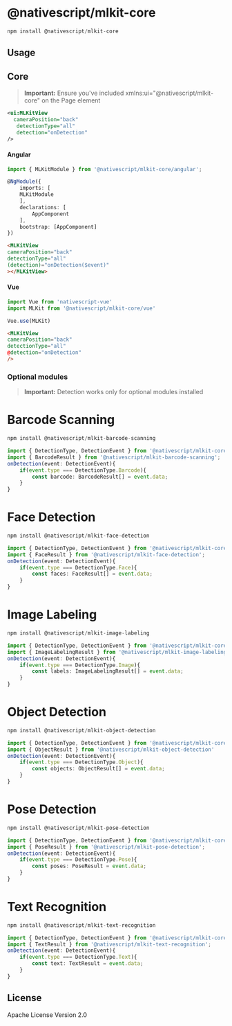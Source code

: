 # @nativescript/mlkit-core

```javascript
npm install @nativescript/mlkit-core
```

## Usage


## Core

> **Important:** Ensure you've included xmlns:ui="@nativescript/mlkit-core" on the Page element

```xml
<ui:MLKitView
  cameraPosition="back"
   detectionType="all" 
   detection="onDetection"
/>
```


#### Angular

```ts
import { MLKitModule } from '@nativescript/mlkit-core/angular';

@NgModule({
    imports: [
    MLKitModule
    ],
    declarations: [
        AppComponent
    ],
    bootstrap: [AppComponent]
})
```


```html
<MLKitView
cameraPosition="back"
detectionType="all" 
(detection)="onDetection($event)"
></MLKitView>
```

#### Vue

```ts
import Vue from 'nativescript-vue'
import MLKit from '@nativescript/mlkit-core/vue'

Vue.use(MLKit)
```

```html
<MLKitView
cameraPosition="back"
detectionType="all" 
@detection="onDetection"
/>
```

### Optional modules

> **Important:** Detection works only for optional modules installed

# Barcode Scanning

```javascript
npm install @nativescript/mlkit-barcode-scanning
```

```ts
import { DetectionType, DetectionEvent } from '@nativescript/mlkit-core';
import { BarcodeResult } from '@nativescript/mlkit-barcode-scanning';
onDetection(event: DetectionEvent){
    if(event.type === DetectionType.Barcode){
        const barcode: BarcodeResult[] = event.data;
    }
}
```

# Face Detection

```javascript
npm install @nativescript/mlkit-face-detection
```

```ts
import { DetectionType, DetectionEvent } from '@nativescript/mlkit-core';
import { FaceResult } from '@nativescript/mlkit-face-detection';
onDetection(event: DetectionEvent){
    if(event.type === DetectionType.Face){
        const faces: FaceResult[] = event.data;
    }
}
```


# Image Labeling

```javascript
npm install @nativescript/mlkit-image-labeling
```

```ts
import { DetectionType, DetectionEvent } from '@nativescript/mlkit-core';
import { ImageLabelingResult } from '@nativescript/mlkit-image-labeling';
onDetection(event: DetectionEvent){
    if(event.type === DetectionType.Image){
        const labels: ImageLabelingResult[] = event.data;
    }
}
```


# Object Detection

```javascript
npm install @nativescript/mlkit-object-detection
```

```ts
import { DetectionType, DetectionEvent } from '@nativescript/mlkit-core';
import { ObjectResult } from '@nativescript/mlkit-object-detection'
onDetection(event: DetectionEvent){
    if(event.type === DetectionType.Object){
        const objects: ObjectResult[] = event.data;
    }
}
```

# Pose Detection

```javascript
npm install @nativescript/mlkit-pose-detection
```

```ts
import { DetectionType, DetectionEvent } from '@nativescript/mlkit-core';
import { PoseResult } from '@nativescript/mlkit-pose-detection';
onDetection(event: DetectionEvent){
    if(event.type === DetectionType.Pose){
        const poses: PoseResult = event.data;
    }
}
```


# Text Recognition

```javascript
npm install @nativescript/mlkit-text-recognition
```

```ts
import { DetectionType, DetectionEvent } from '@nativescript/mlkit-core';
import { TextResult } from '@nativescript/mlkit-text-recognition';
onDetection(event: DetectionEvent){
    if(event.type === DetectionType.Text){
        const text: TextResult = event.data;
    }
}
```


## License

Apache License Version 2.0
